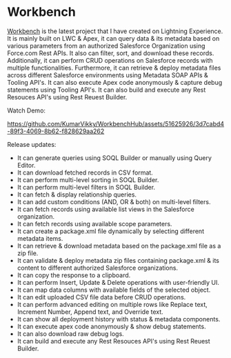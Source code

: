 # Workbench

[Workbench](https://salesarena-dev-ed.my.site.com/Workbench/s/) is the latest project that I have created on Lightning Experience. It is mainly built on LWC & Apex, it can query data & its metadata based on various parameters from an authorized Salesforce Organization using Force.com Rest APIs. It also can filter, sort, and download these records. Additionally, it can perform CRUD operations on Salesforce records with multiple functionalities. Furthermore, it can retrieve & deploy metadata files across different Salesforce environments using Metadata SOAP APIs & Tooling API's. It can also execute Apex code anonymously & capture debug statements using Tooling API's. It can also build and execute any Rest Resouces API's using Rest Reuest Builder.


Watch Demo:

https://github.com/KumarVikky/WorkbenchHub/assets/51625926/3d7cabd4-89f3-4069-8b62-f828629aa262

Release updates:
- It can generate queries using SOQL Builder or manually using Query Editor.
- It can download fetched records in CSV format.
- It can perform multi-level sorting in SOQL Builder.
- It can perform multi-level filters in SOQL Builder.
- It can fetch & display relationship queries.
- It can add custom conditions (AND, OR & both) on multi-level filters.
- It can fetch records using available list views in the Salesforce organization.
- It can fetch records using available scope parameters.
- It can create a package.xml file dynamically by selecting different metadata items.
- It can retrieve & download metadata based on the package.xml file as a zip file.
- It can validate & deploy metadata zip files containing package.xml & its content to different authorized Salesforce organizations.
- It can copy the response to a clipboard.
- It can perform Insert, Update & Delete operations with user-friendly UI.
- It can map data columns with available fields of the selected object.
- It can edit uploaded CSV file data before CRUD operations.
- It can perform advanced editing on multiple rows like Replace text, Increment Number, Append text, and Override text.
- It can show all deployment history with status & metadata components.
- It can execute apex code anonymously & show debug statements.
- It can also download raw debug logs.
- It can build and execute any Rest Resouces API's using Rest Reuest Builder.
